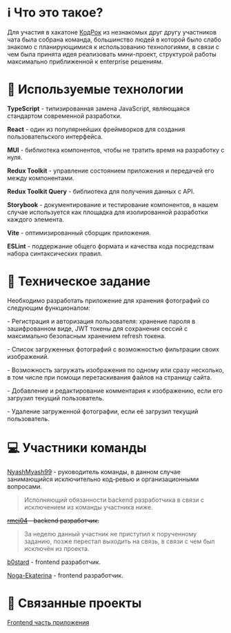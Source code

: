 # ℹ️ Что это такое?

Для участия в хакатоне [КодРок](https://vk.com/code_rocks_hack_2024) из незнакомых друг другу участников чата была собрана команда, 
большинство людей в которой было слабо знакомо с планирующимися к использованию технологиями, в связи с чем была принята идея реализовать мини-проект,
структурой работы максимально приближенной к enterprise решениям.

# 🔧 Используемые технологии

**TypeScript** - типизированная замена JavaScript, являющаяся стандартом современной разработки.

**React** - один из популярнейших фреймворков для создания пользовательского интерфейса.

**MUI** - библиотека компонентов, чтобы не тратить время на разработку с нуля.

**Redux Toolkit** - управление состоянием приложения и передачей его между компонентами.

**Redux Toolkit Query** - библиотека для получения данных с API.

**Storybook** - документирование и тестирование компонентов, в нашем случае используется как площадка для изолированной разработки каждого элемента.

**Vite** - оптимизированный сборщик приложения.

**ESLint** - поддержание общего формата и качества кода посредствам набора синтаксических правил.

# 📄 Техническое задание

Необходимо разработать приложение для хранения фотографий со следующим функционалом:

\- Регистрация и авторизация пользователя: хранение пароля в зашифрованном виде, JWT токены для сохранения сессий с максимально безопасным хранением refresh токена.

\- Список загруженных фотографий с возможностью фильтрации своих изображений.

\- Возможность загружать изображения по одному или сразу несколько, в том числе при помощи перетаскивания файлов на страницу сайта.

\- Добавление и редактирование комментария к изображению, если его загрузил текущий пользователь.

\- Удаление загруженной фотографии, если её загрузил текущий пользователь.

# 💻 Участники команды

[NyashMyash99](https://nyashmyash99.ru) - руководитель команды, в данном случае занимающийся исключительно код-ревью и организационными вопросами.
> Исполняющий обязанности backend разработчика в связи с исключением из команды участника ниже.

~~[rmcj04](https://vk.com/id731945165) - backend разработчик.~~
> За неделю данный участник не приступил к порученному заданию, позже перестал выходить на связь, в связи с чем был исключён из проекта.

[b0stard](https://vk.com/id598957261) - frontend разработчик.

[Noga-Ekaterina](https://vk.com/id695048231) - frontend разработчик.

# 🔗 Связанные проекты

[Frontend часть приложения](https://github.com/NyashStorage/coderock-2024-frontend)

